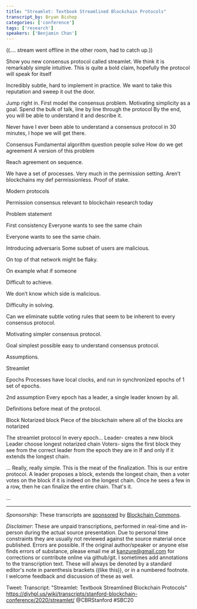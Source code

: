 ```yaml
---
title: "Streamlet: Textbook Streamlined Blockchain Protocols"
transcript_by: Bryan Bishop
categories: ['conference']
tags: ['research']
speakers: ['Benjamin Chan']
---
```

((.... stream went offline in the other room, had to catch up.))

Show you new consensus protocol called streamlet.
We think it is remarkably simple intuitive.
This is quite a bold claim, hopefully the protocol will speak for itself

Incredibly subtle, hard to implement in practice.
We want to take this reputation and sweep it out the door.

Jump right in.
First model the consensus problem.
Motivating simplicity as a goal.
Spend the bulk of talk, line by line through the protocol
By the end, you will be able to understand it and describe it.

Never have I ever been able to understand a consensus protocol in 30 minutes, I hope we will get there.

Consensus
Fundamental algorithm question people solve
How do we get agreement
A version of this problem

Reach agreement on sequence.

We have a set of processes. Very much in the permission setting.
Aren’t blockchains my def permissionless.
Proof of stake.

Modern protocols

Permission consensus relevant to blockchain research today

Problem statement

First consistency
Everyone wants to see the same chain

Everyone wants to see the same chain.


Introducing adversaris
Some subset of users are malicious.

On top of that network might be flaky.

On example what if someone


Difficult to achieve.

We don’t know which side is malicious.

Difficulty in solving.

Can we eliminate subtle voting rules that seem to be inherent to every consensus protocol.

Motivating simpler consensus protocol.

Goal
simplest possible easy to understand consensus protocol.

Assumptions.

Streamlet

Epochs
Processes have local clocks, and run in synchronized epochs of 1 set of epochs.

2nd assumption
Every epoch has a leader, a single leader known by all.

Definitions before meat of the protocol.

Block
Notarized block
Piece of the blockchain where all of the blocks are notarized

The streamlet protocol
In every epoch...
Leader- creates a new block
Leader choose longest notarized chain
Voters- signs the first block they see from the correct leader from the epoch they are in
If and only if it extends the longest chain.

... Really, really simple. This is the meat of the finalization. This is our entire protocol. A leader proposes a block, extends the longest chain, then a voter votes on the block if it is indeed on the longest chain. Once he sees a few in a row, then he can finalize the entire chain. That's it.

...





----

<i>Sponsorship</i>: These transcripts are <a href="https://twitter.com/ChristopherA/status/1228763593782394880">sponsored</a> by <a href="https://blockchaincommons.com/">Blockchain Commons</a>.

<i>Disclaimer</i>: These are unpaid transcriptions, performed in real-time and in-person during the actual source presentation. Due to personal time constraints they are usually not reviewed against the source material once published. Errors are possible. If the original author/speaker or anyone else finds errors of substance, please email me at kanzure@gmail.com for corrections or contribute online via github/git. I sometimes add annotations to the transcription text. These will always be denoted by a standard editor's note in parenthesis brackets ((like this)), or in a numbered footnote. I welcome feedback and discussion of these as well.

Tweet: Transcript: "Streamlet: Textbook Streamlined Blockchain Protocols" https://diyhpl.us/wiki/transcripts/stanford-blockchain-conference/2020/streamlet/  @CBRStanford #SBC20
